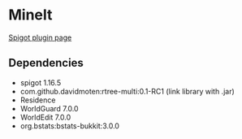 # MineIt
[Spigot plugin page](https://www.spigotmc.org/resources/mine-it.69161/)

## Dependencies
- spigot 1.16.5
- com.github.davidmoten:rtree-multi:0.1-RC1 (link library with .jar)
- Residence
- WorldGuard 7.0.0
- WorldEdit 7.0.0
- org.bstats:bstats-bukkit:3.0.0
